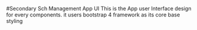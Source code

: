 #Secondary Sch Management App UI
This is the App user Interface design for every components.
it users bootstrap 4 framework as its core base styling
